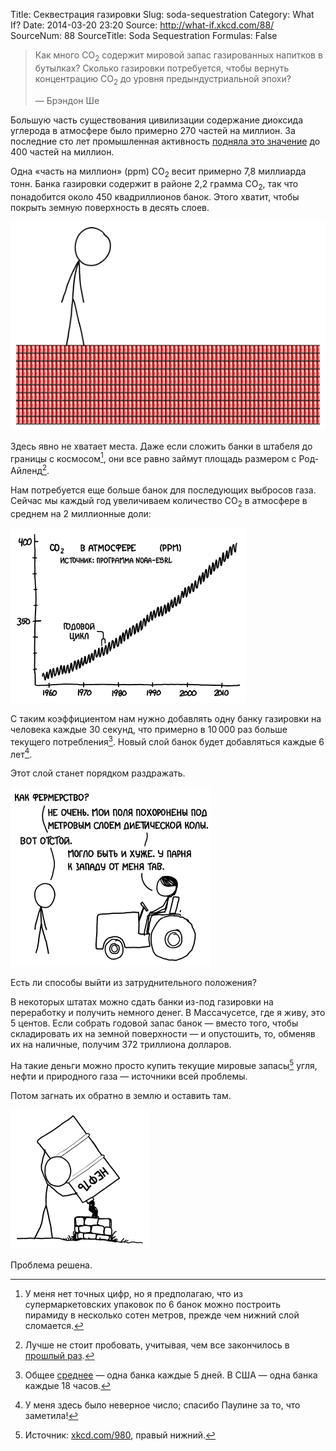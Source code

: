 Title: Секвестрация газировки
Slug: soda-sequestration
Category: What If?
Date: 2014-03-20 23:20
Source: http://what-if.xkcd.com/88/
SourceNum: 88
SourceTitle: Soda Sequestration
Formulas: False

> Как много CO<sub>2</sub> содержит мировой запас газированных напитков в бутылках? Сколько газировки потребуется, чтобы вернуть концентрацию CO<sub>2</sub> до уровня предындустриальной эпохи?
>
> — Брэндон Ше

Большую часть существования цивилизации содержание диоксида углерода в атмосфере было примерно 270 частей на миллион. За последние сто лет промышленная активность [подняла это значение](http://www.skepticalscience.com/print.php?r=45) до 400 частей на миллион.

Одна «часть на миллион» (ppm) CO<sub>2</sub> весит примерно 7,8 миллиарда тонн. Банка газировки содержит в районе 2,2 грамма CO<sub>2</sub>, так что понадобится около 450 квадриллионов банок. Этого хватит, чтобы покрыть земную поверхность в десять слоев.

![](/uploads/088-soda-sequestration/soda_layers.png "Мезосфера, астеносфера, литосфера, содосфера.")

Здесь явно не хватает места. Даже если сложить банки в штабеля до границы с космосом[^1], они все равно займут площадь размером с Род-Айленд[^2].

[^1]: У меня нет точных цифр, но я предполагаю, что из супермаркетовских упаковок по 6 банок можно построить пирамиду в несколько сотен метров, прежде чем нижний слой сломается.
[^2]: Лучше не стоит пробовать, учитывая, чем все закончилось в [прошлый раз](https://chtoes.li/everybody-jump/).

Нам потребуется еще больше банок для последующих выбросов газа. Сейчас мы каждый год увеличиваем количество CO<sub>2</sub> в атмосфере в среднем на 2 миллионные доли:

![](/uploads/088-soda-sequestration/soda_graph_ru.png "Если бегло взглянуть на эти графики, можно увидеть последствия распада Советского Союза, вызванные резким изменением производства и землепользования.")

С таким коэффициентом нам нужно добавлять одну банку газировки на человека каждые 30 секунд, что примерно в 10&thinsp;000 раз больше текущего потребления[^3]. Новый слой банок будет добавляться каждые 6 лет[^4].

[^3]: Общее [среднее](https://chtoes.li/soda-planet/) — одна банка каждые 5 дней. В США — одна банка каждые 18 часов.
[^4]: У меня здесь было неверное число; спасибо Паулине за то, что заметила!

Этот слой станет порядком раздражать.

![](/uploads/088-soda-sequestration/soda_annoying_ru.png "Следуя покрытию территорий, карта диалектов “soda” — “coke” — “pop” станет показателем национальных политических взглядов.")

Есть ли способы выйти из затруднительного положения?

В некоторых штатах можно сдать банки из-под газировки на переработку и получить немного денег. В Массачусетсе, где я живу, это 5 центов. Если собрать годовой запас банок — вместо того, чтобы складировать их на земной поверхности — и опустошить, то, обменяв их на наличные, получим 372 триллиона долларов.

На такие деньги можно просто купить текущие мировые запасы[^5] угля, нефти и природного газа — источники всей проблемы.

[^5]: Источник: [xkcd.com/980](http://xkcd.com/980), правый нижний.

Потом загнать их обратно в землю и оставить там.

![](/uploads/088-soda-sequestration/soda_ground_ru.png "Твои желания никогда, никогда не сбудутся.")

Проблема решена.
